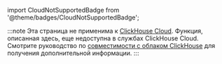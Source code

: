 
import CloudNotSupportedBadge from '@theme/badges/CloudNotSupportedBadge';

<CloudNotSupportedBadge/>

:::note
Эта страница не применима к [ClickHouse Cloud](https://clickhouse.com/cloud). Функция, описанная здесь, еще недоступна в службах ClickHouse Cloud. 
Смотрите руководство по [совместимости с облаком ClickHouse](/whats-new/cloud-compatibility#roadmap) для получения дополнительной информации.
:::